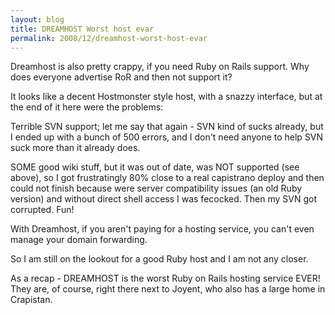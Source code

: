 ```yaml
---
layout: blog
title: DREAMHOST Worst host evar
permalink: 2008/12/dreamhost-worst-host-evar
---
```


<p>Dreamhost is also pretty crappy, if you need Ruby on Rails support. Why does everyone advertise RoR and then not support it?</p>
<p>It looks like a decent Hostmonster style host, with a snazzy interface, but at the end of it here were the problems:</p>
<p>Terrible SVN support; let me say that again - SVN kind of sucks already, but I ended up with a bunch of 500 errors, and I don&#039;t need anyone to help SVN suck more than it already does.</p>
<p>SOME good wiki stuff, but it was out of date, was NOT supported (see above), so I got frustratingly 80% close to a real capistrano deploy and then could not finish because were server compatibility issues (an old Ruby version) and without direct shell access I was fecocked. Then my SVN got corrupted. Fun!</p>
<p>With Dreamhost, if you aren&#039;t paying for a hosting service, you can&#039;t even manage your domain forwarding.</p>
<p>So I am still on the lookout for a good Ruby host and I am not any closer.</p>
<p>As a recap - DREAMHOST is the worst Ruby on Rails hosting service EVER! They are, of course, right there next to Joyent, who also has a large home in Crapistan.</p>
